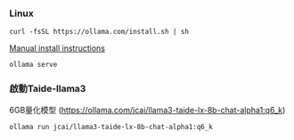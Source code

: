 ### Linux

```
curl -fsSL https://ollama.com/install.sh | sh
```

[Manual install instructions](https://github.com/ollama/ollama/blob/main/docs/linux.md)

```
ollama serve
```

### 啟動Taide-llama3

6GB量化模型
(https://ollama.com/jcai/llama3-taide-lx-8b-chat-alpha1:q6_k)

```
ollama run jcai/llama3-taide-lx-8b-chat-alpha1:q6_k
```
